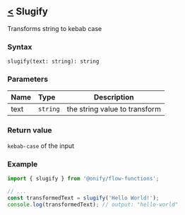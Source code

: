 ## [<](../README.md) Slugify

Transforms string to kebab case

### Syntax

```
slugify(text: string): string
```

### Parameters

| Name | Type     | Description                   |
| :--- | :------- | ----------------------------- |
| text | `string` | the string value to transform |

### Return value

`kebab-case` of the input

### Example

```ts
import { slugify } from '@onify/flow-functions';

// ...
const transformedText = slugify('Hello World!');
console.log(transformedText); // output: "hello-world"
```
